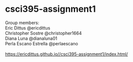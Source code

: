 # csci395-assignment1
Group members:\
Eric Dittus @ericdittus\
Christopher Sostre @christopher1664\
Diana Luna @dianaluna01\
Perla Escano Estrella @perlaescano\
\
https://ericdittus.github.io//csci395-assignment1/index.html/
